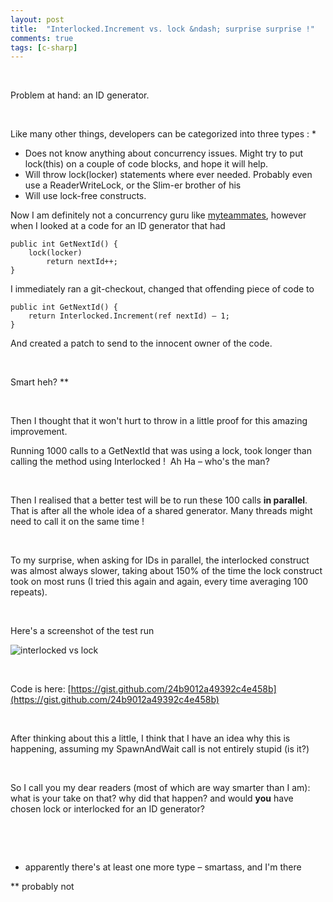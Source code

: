 ```yaml
---
layout: post
title:  "Interlocked.Increment vs. lock &ndash; surprise surprise !"
comments: true
tags: [c-sharp]
---
```



&#160;

Problem at hand: an ID generator.

&#160;

Like many other things, developers can be categorized into three types : *
- Does not know anything about concurrency issues. Might try to put lock(this) on a couple of code blocks, and hope it will help. 
- Will throw lock(locker) statements where ever needed. Probably even use a ReaderWriteLock, or the Slim-er brother of his 
- Will use lock-free constructs. 

Now I am definitely not a concurrency guru like [my](http://www.lnbogen.com/)[teammates](http://ripper234.com/), however when I looked at a code for an ID generator that had

```
public int GetNextId() {
	lock(locker)
		return nextId++;
}
```

I immediately ran a git-checkout, changed that offending piece of code to

```
public int GetNextId() {
	return Interlocked.Increment(ref nextId) – 1;
}
```

And created a patch to send to the innocent owner of the code.

&#160;

Smart heh? **

&#160;

Then I thought that it won't hurt to throw in a little proof for this amazing improvement.

Running 1000 calls to a GetNextId that was using a lock, took longer than calling the method using Interlocked !&#160; Ah Ha – who's the man?

&#160;

Then I realised that a better test will be to run these 100 calls **in parallel**. That is after all the whole idea of a shared generator. Many threads might need to call it on the same time !

&#160;

To my surprise, when asking for IDs in parallel, the interlocked construct was almost always slower, taking about 150% of the time the lock construct took on most runs (I tried this again and again, every time averaging 100 repeats).

&#160;

Here's a screenshot of the test run

![interlocked vs lock](http://kenegozi.com/blog/uploaded/windowslivewriter/interlocked.increme.locksurprisesurprise_2d4/d163d725-f254-4820-8b6f-4ce0eaf37697.png)

&#160;

Code is here: [https://gist.github.com/24b9012a49392c4e458b](https://gist.github.com/24b9012a49392c4e458b)

&#160;

After thinking about this a little, I think that I have an idea why this is happening, assuming my SpawnAndWait call is not entirely stupid (is it?)

&#160;

So I call you my dear readers (most of which are way smarter than I am): what is your take on that? why did that happen? and would **you** have chosen lock or interlocked for an ID generator?

&#160;

&#160;

* apparently there's at least one more type – smartass, and I'm there

** probably not

